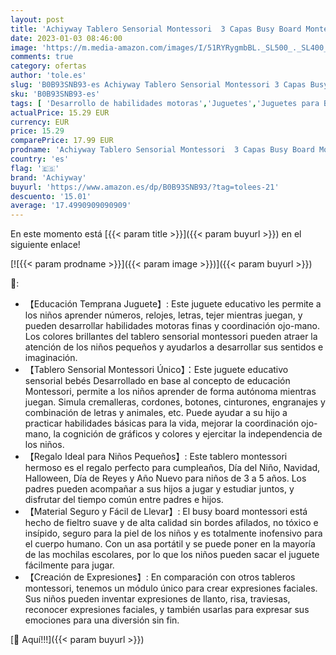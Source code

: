 ```yaml
---
layout: post
title: 'Achiyway Tablero Sensorial Montessori  3 Capas Busy Board Montessori Bebé de 3 4 5 Años  Juguete Educativo con Letras para Aprendir a Vestir y Expresar Emociones  Regalo para Niños de 3 a 5 Años'
date: 2023-01-03 08:46:00
image: 'https://m.media-amazon.com/images/I/51RYRygmbBL._SL500_._SL400_.jpg'
comments: true
category: ofertas
author: 'tole.es'
slug: 'B0B93SNB93-es Achiyway Tablero Sensorial Montessori 3 Capas Busy Board...'
sku: 'B0B93SNB93-es'
tags: [ 'Desarrollo de habilidades motoras','Juguetes','Juguetes para Bebés y primera infancia','Juguetes para apilar y encajar','Juguetes y juegos','achiyway','bebé','🇪🇸', ]
actualPrice: 15.29 EUR
currency: EUR
price: 15.29
comparePrice: 17.99 EUR
prodname: 'Achiyway Tablero Sensorial Montessori  3 Capas Busy Board Montessori Bebé de 3 4 5 Años  Juguete Educativo con Letras para Aprendir a Vestir y Expresar Emociones  Regalo para Niños de 3 a 5 Años'
country: 'es'
flag: '🇪🇸'
brand: 'Achiyway'
buyurl: 'https://www.amazon.es/dp/B0B93SNB93/?tag=tolees-21'
descuento: '15.01'
average: '17.4990909090909'
---
```


En este momento está [{{< param title >}}]({{< param buyurl >}}) en el siguiente enlace!

[![{{< param prodname >}}]({{< param image >}})]({{< param buyurl >}})

🔎:

- 【Educación Temprana Juguete】: Este juguete educativo les permite a los niños aprender números, relojes, letras, tejer mientras juegan, y pueden desarrollar habilidades motoras finas y coordinación ojo-mano. Los colores brillantes del tablero sensorial montessori pueden atraer la atención de los niños pequeños y ayudarlos a desarrollar sus sentidos e imaginación.
- 【Tablero Sensorial Montessori Único】：Este juguete educativo sensorial bebés Desarrollado en base al concepto de educación Montessori, permite a los niños aprender de forma autónoma mientras juegan. Simula cremalleras, cordones, botones, cinturones, engranajes y combinación de letras y animales, etc. Puede ayudar a su hijo a practicar habilidades básicas para la vida, mejorar la coordinación ojo-mano, la cognición de gráficos y colores y ejercitar la independencia de los niños.
- 【Regalo Ideal para Niños Pequeños】: Este tablero montessori hermoso es el regalo perfecto para cumpleaños, Día del Niño, Navidad, Halloween, Día de Reyes y Año Nuevo para niños de 3 a 5 años. Los padres pueden acompañar a sus hijos a jugar y estudiar juntos, y disfrutar del tiempo común entre padres e hijos.
- 【Material Seguro y Fácil de Llevar】: El busy board montessori está hecho de fieltro suave y de alta calidad sin bordes afilados, no tóxico e insípido, seguro para la piel de los niños y es totalmente inofensivo para el cuerpo humano. Con un asa portátil y se puede poner en la mayoría de las mochilas escolares, por lo que los niños pueden sacar el juguete fácilmente para jugar.
- 【Creación de Expresiones】: En comparación con otros tableros montessori, tenemos un módulo único para crear expresiones faciales. Sus niños pueden inventar expresiones de llanto, risa, traviesas, reconocer expresiones faciales, y también usarlas para expresar sus emociones para una diversión sin fin.

[🛒 Aquí!!!]({{< param buyurl >}})
